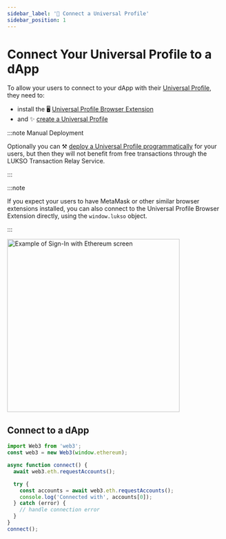 ```yaml
---
sidebar_label: '🔗 Connect a Universal Profile'
sidebar_position: 1
---
```


# Connect Your Universal Profile to a dApp

To allow your users to connect to your dApp with their [Universal Profile](../../standards/universal-profile/introduction.md), they need to:

- install the 🖥️ [Universal Profile Browser Extension](/install-up-browser-extension)
- and ✨ [create a Universal Profile](https://my.universalprofile.cloud)

:::note Manual Deployment

Optionally you can ⚒️ [deploy a Universal Profile programmatically](../../learn/expert-guides/universal-profile/create-profile.md) for your users, but then they will not benefit from free transactions through the LUKSO Transaction Relay Service.

:::

:::note

If you expect your users to have MetaMask or other similar browser extensions installed, you can also connect to the Universal Profile Browser Extension directly, using the `window.lukso` object.

:::

<div style={{textAlign: 'center'}}>

<img
    src="/img/learn/up_extension_connect.png"
    alt="Example of Sign-In with Ethereum screen"
    width="400"
/>

</div>

## Connect to a dApp

```js
import Web3 from 'web3';
const web3 = new Web3(window.ethereum);

async function connect() {
  await web3.eth.requestAccounts();

  try {
    const accounts = await web3.eth.requestAccounts();
    console.log('Connected with', accounts[0]);
  } catch (error) {
    // handle connection error
  }
}
connect();
```
